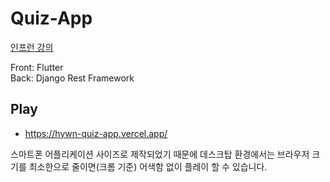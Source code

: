 # Quiz-App
[인프런 강의](https://www.inflearn.com/course/플러터-장고-퀴즈앱-서버-풀스택)

Front: Flutter  
Back: Django Rest Framework

## Play
- https://hywn-quiz-app.vercel.app/

스마트폰 어플리케이션 사이즈로 제작되었기 때문에 데스크탑 환경에서는 브라우저 크기를 최소한으로 줄이면(크롬 기준) 어색함 없이 플레이 할 수 있습니다. 
